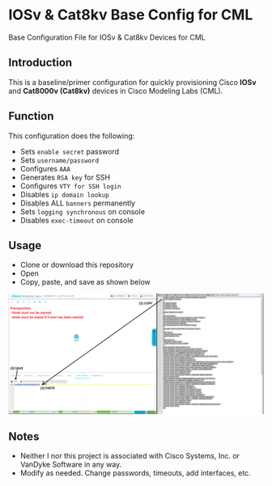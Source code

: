 # IOSv & Cat8kv Base Config for CML
Base Configuration File for IOSv &amp; Cat8kv Devices for CML

## Introduction

This is a baseline/primer configuration for quickly provisioning Cisco **IOSv** and **Cat8000v (Cat8kv)** devices in Cisco Modeling Labs (CML).

## Function

This configuration does the following:
- Sets `enable secret` password
- Sets `username/password`
- Configures `AAA`
- Generates `RSA key` for SSH
- Configures `VTY for SSH login`
- Disables `ip domain lookup`
- Disables ALL `banners` permanently
- Sets `logging synchronous` on console
- Disables `exec-timeout` on console

## Usage
- Clone or download this repository
- Open
- Copy, paste, and save as shown below

![Screenshot](./docs/images/How_To_Use_Base_Configs_In_CML.png)

## Notes

- Neither I nor this project is associated with Cisco Systems, Inc. or VanDyke Software in any way.
- Modify as needed. Change passwords, timeouts, add interfaces, etc.

